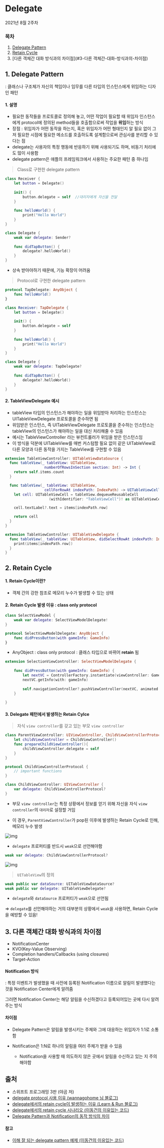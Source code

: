 # Delegate

2021년 8월 2주차

### 목차

1. [Delegate Pattern](#1-Delegate-Pattern)
2. [Retain Cycle](#2-Retain-Cycle)
3. [다른 객체간 대화 방식과의 차이점](#3-다른 객체간-대화-방식과의-차이점)





## 1. Delegate Pattern

: 클래스나 구조체가 자신의 책임이나 임무를 다른 타입의 인스턴스에게 위임하는 디자인 패턴


#### 1. 설명

- 필요한 동작들을 프로토콜로 정의해 놓고, 어떤 작업이 필요할 때 위임자 인스턴스에게 protocol에 정의된 method들을 호출함으로써 작업을 **위임**하는 방식
- 장점 : 위임자가 어떤 동작을 하는지, 혹은 위임자가 어떤 형태인지 알 필요 없이 그저 필요한 시점에 필요한 메소드를 호출하도록 설계함으로써 관심사를 분리할 수 있다는 점
- delegate는 사용자의 특정 행동에 반응하기 위해 사용되기도 하며, 비동기 처리에도 많이 사용함
- delegate pattern은 애플의 프레임워크에서 사용하는 주요한 패턴 중 하나임



> Class로 구현한 delegate pattern

```swift
class Receiver {
    let button = Delegate()
    
    init() {
        button.delegate = self  //대리자에게 자신을 전달
    }
    
    func helloWorld() {
        print("Hello World")
    }
}

class Delegate {
    weak var delegate: Sender?
    
    func didTapButton() {
        delegate?.helloWorld()
    }
}
```

- 상속 받아야하기 때문에, 기능 확장이 어려움



> Protocol로 구현한 delegate pattern

```swift
protocol TapDelegate: AnyObject {
    func helloWorld()
}

class Receiver: TapDelegate {
    let button = Delegate()
    
    init() {
        button.delegate = self
    }
    
    func helloWorld() {
        print("Hello World")
    }
}

class Delegate {
    weak var delegate: TapDelegate?
    
    func didTapButton() {
        delegate?.helloWorld()
    }
}
```







#### 2. TableViewDelegate 예시

- tableView 타입의 인스턴스가 해야하는 일을 위임받아 처리하는 인스턴스는 UITableViewDelegate 프로토콜을 준수하면 됨
- 위임받은 인스턴스, 즉 UITableViewDelegate 프로토콜을 준수하는 인스턴스는 tableView의 인스턴스가 해야하는 일을 대신 처리해줄 수 있음
- 예시는 TableViewController 라는 뷰컨트롤러가 위임을 받은 인스턴스임
- 이 방식을 덕분에 UITableView를 매번 커스텀할 필요 없이 같은 UITableView로 다른 모양과 다른 동작을 가지는 TableView를 구현할 수 있음

```swift
extension TableViewController: UITableViewDataSource {
  func tableView(_ tableView: UITableView,
                  numberOfRowsInSection section: Int) -> Int {
    return self.items.count
  }

  func tableView(_ tableView: UITableView,
                  cellForRowAt indexPath: IndexPath) -> UITableViewCell {
    let cell: UITableViewCell = tableView.dequeueReusableCell
                    (withIdentifier: "TableViewCell")! as UITableViewCell

    cell.textLabel?.text = items[indexPath.row]

    return cell
  }
}
```



```swift
extension TableViewController: UITableViewDelegate {
  func tableView(_ tableView: UITableView, didSelectRowAt indexPath: IndexPath) {
    print(items[indexPath.row])
  }
}
```







## 2. Retain Cycle

#### 1. Retain Cycle이란?

- 객체 간의 강한 참조로 메모리 누수가 발생할 수 있는 상태



#### 2. Retain Cycle 발생 이유 : class only protocol

```swift
class SelectViewModel {    
    weak var delegate: SelectViewModelDelegate!
}
```

```swift
protocol SelectViewModelDelegate: AnyObject {
    func didPressButton(with gameInfo: GameInfo)
}
```

- AnyObject : class only protocol : 클래스 타입으로 바뀌어 **retain** 됨

```swift
extension SelectionViewController: SelectViewModelDelegate {
    
    func didPressButton(with gameInfo: GameInfo) {
        let nextVC = ControllerFactory.instantiate(viewController: GamePlayViewController.self) as! GamePlayViewController
        nextVC.getInfo(with: gameInfo)
        
        self.navigationController?.pushViewController(nextVC, animated: false)
    }
    
}
```





#### 3. Delegate 패턴에서 발생하는 Retain Cylce

>  자식 `view controller`를 갖고 있는 부모 `view controller`

```swift
class ParentViewController: UIViewController, ChildViewControllerProtocol: class{
    let childViewController = ChildViewController()
    func prepareChildViewController(){
        childViewController.delegate = self
    }
}

protocol ChildViewControllerProtocol {
    // important functions
}

class ChildViewController: UIViewController {
    var delegate: ChildViewControllerProtocol?
}
```

- 부모 `view controller`는 특정 상황에서 정보를 얻기 위해 자신을 자식 `view controller`의 `대리자`로 설정할 거임

- 이 경우,  `ParentViewController`가 pop된 이후에 발생하는 Retain Cycle로 인해, 메모리 누수 발생

![img](https://t1.daumcdn.net/cfile/tistory/9917CF3359E050801A)



- `delegate` 프로퍼티를 반드시 `weak`으로 선언해야함

```swift
weak var delegate: ChildViewControllerProtocol?
```

![img](https://t1.daumcdn.net/cfile/tistory/99F1463359E0509A24)



>  `UITableView`의 정의

```swift
weak public var dataSource: UITableViewDataSource?
weak public var delegate: UITableViewDelegate?
```

- `delegate`와 `dataSource` 프로퍼티가 `weak`으로 선언됨



⇒  `delegate`를 선언해야하는 거의 대부분의 상황에서 `weak`을 사용하면, Retain Cycle을 예방할 수 있음!








## 3. 다른 객체간 대화 방식과의 차이점

- NotificationCenter
- KVO(Key-Value Observing)
- Completion handlers/Callbacks (using closures)
- Target-Action



#### Notification 방식

: 특정 이벤트가 발생했을 때 사전에 등록된 Notification 이름으로 알림이 발생했다는 것을 Notification Center에게 알려줌

 그러면 Notification Center는 해당 알림을 수신하겠다고 등록되어있는 곳에 다시 알려주는 방식



#### 차이점

- Delegate Pattern은 알림을 발생시키는 주체와 그에 대응하는 위임자가 1:1로 소통함

- Notification은 1:N로 하나의 알림을 여러 주체가 받을 수 있음
  - Notification을 사용할 때 의도하지 않은 곳에서 알림을 수신하고 있는 지 주의해야함






## 출처

- 스위프트 프로그래밍 3판 (야곰 저)
- [delegate protocol 사용 이유 (wannagohome 님 블로그)](https://velog.io/@iwwuf7/Swift-Delegate-Pattern에-대해서)
- [delegate에서의 retain cycle이 발생하는 이유 (Learn & Run 블로그)](https://fomaios.tistory.com/entry/iOS-면접질문-Delegate는-retain이-될까)
- [delegate에서의 retain cycle 시나리오 (이동건의 이유있는 코드)](https://baked-corn.tistory.com/30)
- [Delegate Pattern과 Notification의 동작 방식의 차이](https://caution-dev.github.io/swift/2019/03/16/iOS-Q&A.html)



#### 참고

- [이해 잘 되는 delegate pattern 예제 (이동건의 이유있는 코드)](https://baked-corn.tistory.com/23)

